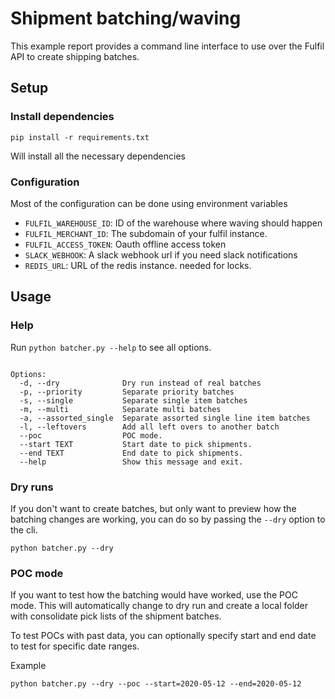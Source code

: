 # Shipment batching/waving

This example report provides a command line interface to use over
the Fulfil API to create shipping batches.


## Setup

### Install dependencies

```
pip install -r requirements.txt
```

Will install all the necessary dependencies

### Configuration

Most of the configuration can be done using environment variables

* `FULFIL_WAREHOUSE_ID`: ID of the warehouse where waving should happen
* `FULFIL_MERCHANT_ID`: The subdomain of your fulfil instance.
* `FULFIL_ACCESS_TOKEN`: Oauth offline access token
* `SLACK_WEBHOOK`: A slack webhook url if you need slack notifications
* `REDIS_URL`: URL of the redis instance. needed for locks.


## Usage

### Help

Run `python batcher.py --help` to see all options.

```

Options:
  -d, --dry              Dry run instead of real batches
  -p, --priority         Separate priority batches
  -s, --single           Separate single item batches
  -m, --multi            Separate multi batches
  -a, --assorted_single  Separate assorted single line item batches
  -l, --leftovers        Add all left overs to another batch
  --poc                  POC mode.
  --start TEXT           Start date to pick shipments.
  --end TEXT             End date to pick shipments.
  --help                 Show this message and exit.
```

### Dry runs

If you don't want to create batches, but only want to preview how the
batching changes are working, you can do so by passing the `--dry`
option to the cli.

```
python batcher.py --dry
```


### POC mode

If you want to test how the batching would have worked, use the POC mode.
This will automatically change to dry run and create a local folder with
consolidate pick lists of the shipment batches.

To test POCs with past data, you can optionally specify start and end date
to test for specific date ranges.

Example

```
python batcher.py --dry --poc --start=2020-05-12 --end=2020-05-12
```
